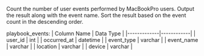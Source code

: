 Count the number of user events performed by MacBookPro users.
Output the result along with the event name.
Sort the result based on the event count in the descending order.

playbook_events:
| Column Name | Data Type  |
|-------------|------------|
| user_id     | int        |
| occurred_at | datetime   |
| event_type  | varchar    |
| event_name  | varchar    |
| location    | varchar    |
| device      | varchar    |

```

```
